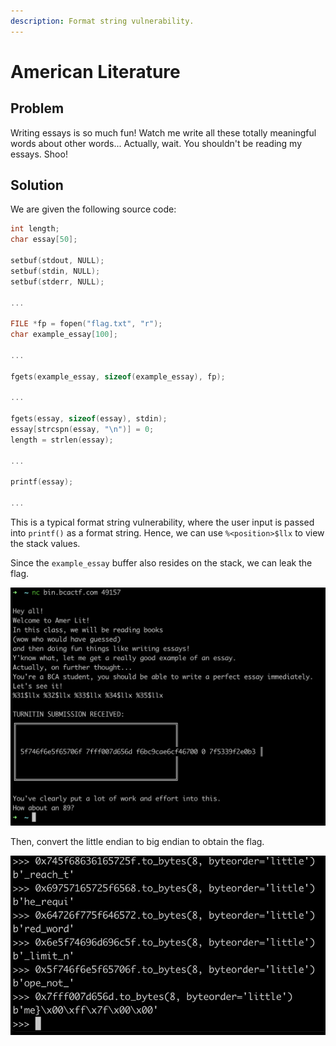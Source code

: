 ```yaml
---
description: Format string vulnerability.
---
```


# American Literature

## Problem

Writing essays is so much fun! Watch me write all these totally meaningful words about other words... Actually, wait. You shouldn't be reading my essays. Shoo!

## Solution

We are given the following source code:

```c
int length;
char essay[50];

setbuf(stdout, NULL);
setbuf(stdin, NULL);
setbuf(stderr, NULL);

...

FILE *fp = fopen("flag.txt", "r");
char example_essay[100];

...
	
fgets(example_essay, sizeof(example_essay), fp);

...
	
fgets(essay, sizeof(essay), stdin);
essay[strcspn(essay, "\n")] = 0;
length = strlen(essay);

...
	
printf(essay);

...
```

This is a typical format string vulnerability, where the user input is passed into `printf()` as a format string. Hence, we can use `%<position>$llx` to view the stack values.

Since the `example_essay` buffer also resides on the stack, we can leak the flag.

![](../../.gitbook/assets/ac6d732964e842cfb91e27cdb720e2b3.png)

Then, convert the little endian to big endian to obtain the flag.

![](../../.gitbook/assets/ce8891bbc381450ebeedcbd2b8b0a0a4.png)

